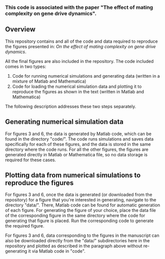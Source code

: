 ### This code is associated with the paper "The effect of mating complexity on gene drive dynamics".


## Overview ##

This repository contains and all of the code and data required to reproduce the figures presented in: *On the effect of mating complexity on gene drive dynamics*.

All the final figures are also included in the repository. The code included comes in two types:

1. Code for running numerical simulations and generating data (written in a mixture of Matlab and Mathematica)
2. Code for loading the numerical simulation data and plotting it to reproduce the figures as shown in the text (written in Matlab and Mathematica)

The following description addresses these two steps separately.

## Generating numerical simulation data ##

For figures 3 and 6, the data is generated by Matlab code, which can be found in the directory "code/". The  code runs simulations and saves data specifically for each of these figures, and the data is stored in the same directory where the code runs. For all the other figures, the figures are generated directly in Matlab or Mathematica file, so no data storage is required for these cases.


## Plotting data from numerical simulations to reproduce the figures ##

For figures 3 and 6, once the data is generated (or downloaded from the repository) for a figure that you're interested in generating, navigate to the directory "data/". There, Matlab code can be found for automatic generation of each figure. For generating the figure of your choice, place the data file of the corresponding figure in the same directory where the code for generating that figure is placed. Run the corresponding code to generate the required figure.

For figures 3 and 6, data corresponding to the figures in the manuscript can also be downloaded directly from the "data/" subdirectories here in the repository and plotted as described in the paragraph above without re-generating it via Matlab code in "code".

